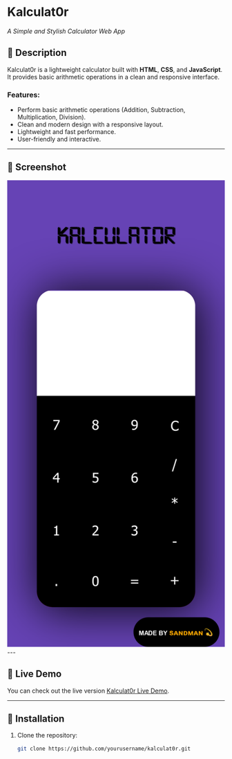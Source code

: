 # Kalculat0r
_A Simple and Stylish Calculator Web App_

## 🌟 Description
Kalculat0r is a lightweight calculator built with **HTML**, **CSS**, and **JavaScript**.  
It provides basic arithmetic operations in a clean and responsive interface.

### Features:
- Perform basic arithmetic operations (Addition, Subtraction, Multiplication, Division).
- Clean and modern design with a responsive layout.
- Lightweight and fast performance.
- User-friendly and interactive.

---

## 📸 Screenshot

<img src="./screenshot/screenshot.png" alt="Kalculat0r Screenshot" width="600"/>
---

## 🚀 Live Demo
You can check out the live version [Kalculat0r Live Demo](https://kalculat0r.netlify.app/).

---

## 📂 Installation
1. Clone the repository:
   ```bash
   git clone https://github.com/yourusername/kalculat0r.git
